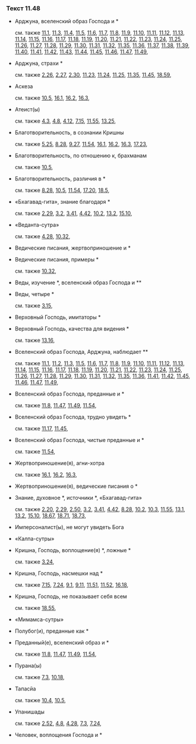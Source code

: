 ### Текст 11.48
	
- Арджуна, вселенский образ Господа и \*

	см. также  [11.1](../11/1101.md),  [11.3](../11/1103.md),  [11.4](../11/1104.md),  [11.5](../11/1105.md),  [11.6](../11/1106.md),  [11.7](../11/1107.md),  [11.8](../11/1108.md),  [11.9](../11/1109.md),  [11.10](../11/1110.md),  [11.11](../11/1111.md),  [11.12](../11/1112.md),  [11.13](../11/1113.md),  [11.14](../11/1114.md),  [11.15](../11/1115.md),  [11.16](../11/1116.md),  [11.17](../11/1117.md),  [11.18](../11/1118.md),  [11.19](../11/1119.md),  [11.20](../11/1120.md),  [11.21](../11/1121.md),  [11.22](../11/1122.md),  [11.23](../11/1123.md),  [11.24](../11/1124.md),  [11.25](../11/1125.md),  [11.26](../11/1126.md),  [11.27](../11/1127.md),  [11.28](../11/1128.md),  [11.29](../11/1129.md),  [11.30](../11/1130.md),  [11.31](../11/1131.md),  [11.32](../11/1132.md),  [11.35](../11/1135.md),  [11.36](../11/1136.md),  [11.37](../11/1137.md),  [11.38](../11/1138.md),  [11.39](../11/1139.md),  [11.40](../11/1140.md),  [11.41](../11/1141.md),  [11.42](../11/1142.md),  [11.43](../11/1143.md),  [11.44](../11/1144.md),  [11.45](../11/1145.md),  [11.46](../11/1146.md),  [11.47](../11/1147.md),  [11.49](../11/1149.md), 
	
- Арджуна, страхи \*

	см. также  [2.26](../02/0226.md),  [2.27](../02/0227.md),  [2.30](../02/0230.md),  [11.23](../11/1123.md),  [11.24](../11/1124.md),  [11.25](../11/1125.md),  [11.35](../11/1135.md),  [11.45](../11/1145.md),  [18.59](../18/1859.md), 
	
- Аскеза

	см. также  [10.5](../10/1005.md),  [16.1](../16/1601.md),  [16.2](../16/1602.md),  [16.3](../16/1603.md), 
	
- Атеист(ы)

	см. также  [4.3](../04/0403.md),  [4.8](../04/0408.md),  [4.12](../04/0412.md),  [7.15](../07/0715.md),  [11.55](../11/1155.md),  [13.25](../13/1325.md), 
	
- Благотворительность, в сознании Кришны

	см. также  [5.25](../05/0525.md),  [8.28](../08/0828.md),  [9.27](../09/0927.md),  [11.54](../11/1154.md),  [16.1](../16/1601.md),  [16.2](../16/1602.md),  [16.3](../16/1603.md),  [17.23](../17/1723.md), 
	
- Благотворительность, по отношению к, брахманам

	см. также  [10.5](../10/1005.md), 
	
- Благотворительность, различия в \*

	см. также  [8.28](../08/0828.md),  [10.5](../10/1005.md),  [11.54](../11/1154.md),  [17.20](../17/1720.md),  [18.5](../18/1805.md), 
	
- «Бхагавад-гита», знание благодаря \*

	см. также  [2.29](../02/0229.md),  [3.2](../03/0302.md),  [3.41](../03/0341.md),  [4.42](../04/0442.md),  [10.2](../10/1002.md),  [13.2](../13/1302.md),  [15.10](../15/1510.md), 
	
- «Веданта-сутра»

	см. также  [4.28](../04/0428.md),  [10.32](../10/1032.md), 
	
- Ведические писания, жертвоприношение и \*

	
- Ведические писания, примеры \*

	см. также  [10.32](../10/1032.md), 
	
- Веды, изучение \*, вселенский образ Господа и \*\*

	
- Веды, четыре \*

	см. также  [3.15](../03/0315.md), 
	
- Верховный Господь, имитаторы \*

	
- Верховный Господь, качества для видения \*

	см. также  [13.16](../13/1316.md), 
	
- Вселенский образ Господа, Арджуна, наблюдает \*\*

	см. также  [11.1](../11/1101.md),  [11.2](../11/1102.md),  [11.3](../11/1103.md),  [11.5](../11/1105.md),  [11.6](../11/1106.md),  [11.7](../11/1107.md),  [11.8](../11/1108.md),  [11.9](../11/1109.md),  [11.10](../11/1110.md),  [11.11](../11/1111.md),  [11.12](../11/1112.md),  [11.13](../11/1113.md),  [11.14](../11/1114.md),  [11.15](../11/1115.md),  [11.16](../11/1116.md),  [11.17](../11/1117.md),  [11.18](../11/1118.md),  [11.19](../11/1119.md),  [11.20](../11/1120.md),  [11.21](../11/1121.md),  [11.22](../11/1122.md),  [11.23](../11/1123.md),  [11.24](../11/1124.md),  [11.25](../11/1125.md),  [11.26](../11/1126.md),  [11.27](../11/1127.md),  [11.28](../11/1128.md),  [11.29](../11/1129.md),  [11.30](../11/1130.md),  [11.31](../11/1131.md),  [11.32](../11/1132.md),  [11.35](../11/1135.md),  [11.36](../11/1136.md),  [11.41](../11/1141.md),  [11.42](../11/1142.md),  [11.45](../11/1145.md),  [11.46](../11/1146.md),  [11.47](../11/1147.md),  [11.49](../11/1149.md), 
	
- Вселенский образ Господа, преданные и \*

	см. также  [11.8](../11/1108.md),  [11.47](../11/1147.md),  [11.49](../11/1149.md),  [11.54](../11/1154.md), 
	
- Вселенский образ Господа, трудно увидеть \*

	см. также  [11.17](../11/1117.md),  [11.45](../11/1145.md), 
	
- Вселенский образ Господа, чистые преданные и \*

	см. также  [11.54](../11/1154.md), 
	
- Жертвоприношение(я), агни-хотра

	см. также  [16.1](../16/1601.md),  [16.2](../16/1602.md),  [16.3](../16/1603.md), 
	
- Жертвоприношение(я), ведические писания о \*

	
- Знание, духовное \*, источники \*, «Бхагавад-гита»

	см. также  [2.20](../02/0220.md),  [2.29](../02/0229.md),  [2.50](../02/0250.md),  [3.2](../03/0302.md),  [3.41](../03/0341.md),  [4.42](../04/0442.md),  [8.28](../08/0828.md),  [10.2](../10/1002.md),  [10.3](../10/1003.md),  [11.55](../11/1155.md),  [13.1](../13/1301.md),  [13.2](../13/1302.md),  [15.10](../15/1510.md),  [18.67](../18/1867.md),  [18.71](../18/1871.md),  [18.73](../18/1873.md), 
	
- Имперсоналист(ы), не могут увидеть Бога

	
- «Калпа-сутры»

	
- Кришна, Господь, воплощение(я) \*, ложные \*

	см. также  [3.24](../03/0324.md), 
	
- Кришна, Господь, насмешки над \*

	см. также  [7.15](../07/0715.md),  [7.24](../07/0724.md),  [9.1](../09/0901.md),  [9.11](../09/0911.md),  [11.51](../11/1151.md),  [11.52](../11/1152.md),  [16.18](../16/1618.md), 
	
- Кришна, Господь, не показывает себя всем

	см. также  [18.55](../18/1855.md), 
	
- «Мимамса-сутры»

	
- Полубог(и), преданные как \*

	
- Преданный(е), вселенский образ и \*

	см. также  [11.8](../11/1108.md),  [11.47](../11/1147.md),  [11.49](../11/1149.md),  [11.54](../11/1154.md), 
	
- Пурана(ы)

	см. также  [7.3](../07/0703.md),  [10.18](../10/1018.md), 
	
- Тапасйа

	см. также  [10.4](../10/1004.md),  [10.5](../10/1005.md), 
	
- Упанишады

	см. также  [2.52](../02/0252.md),  [4.8](../04/0408.md),  [4.28](../04/0428.md),  [7.3](../07/0703.md),  [7.24](../07/0724.md), 
	
- Человек, воплощения Господа и \*


